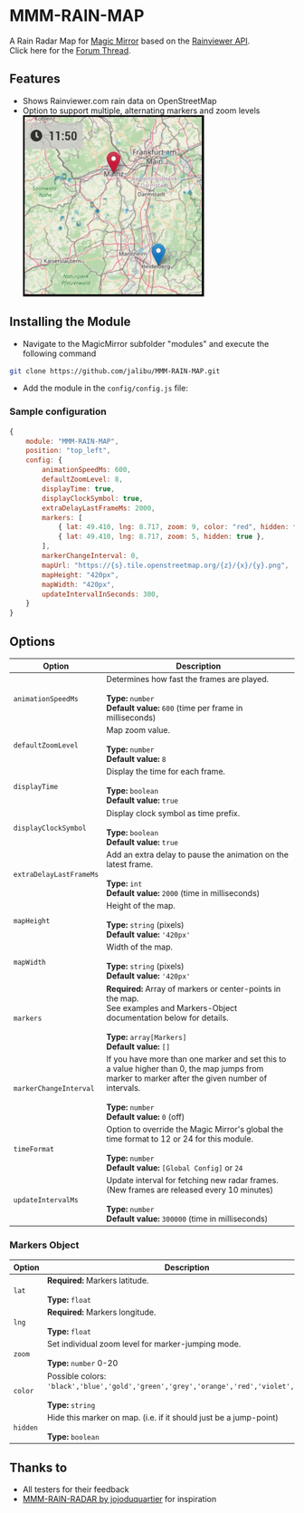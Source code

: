 # MMM-RAIN-MAP

A Rain Radar Map for [Magic Mirror](https://magicmirror.builders/) based on the [Rainviewer API](https://github.com/rainviewer/rainviewer-api-example).  
Click here for the [Forum Thread](https://forum.magicmirror.builders/topic/12808/mmm-rain-map).

## Features

- Shows Rainviewer.com rain data on OpenStreetMap
- Option to support multiple, alternating markers and zoom levels
![](docs/OSM_ScreenCast.gif)

## Installing the Module

- Navigate to the MagicMirror subfolder "modules" and execute the following command

```sh
git clone https://github.com/jalibu/MMM-RAIN-MAP.git
```

- Add the module in the `config/config.js` file:

### Sample configuration

```javascript
{
	module: "MMM-RAIN-MAP",
	position: "top_left",
	config: {
		animationSpeedMs: 600,
		defaultZoomLevel: 8,
		displayTime: true,
		displayClockSymbol: true,
		extraDelayLastFrameMs: 2000,
		markers: [
			{ lat: 49.410, lng: 8.717, zoom: 9, color: "red", hidden: false },
			{ lat: 49.410, lng: 8.717, zoom: 5, hidden: true },
		],
		markerChangeInterval: 0,
		mapUrl: "https://{s}.tile.openstreetmap.org/{z}/{x}/{y}.png",
		mapHeight: "420px",
		mapWidth: "420px",
		updateIntervalInSeconds: 300,
	}
}
```

## Options

| Option                  | Description                                                                                                                                                                                                |
| ----------------------- | ---------------------------------------------------------------------------------------------------------------------------------------------------------------------------------------------------------- |
| `animationSpeedMs`      | Determines how fast the frames are played. <br><br>**Type:** `number` <br> **Default value:** `600` (time per frame in milliseconds)                                                                          |
| `defaultZoomLevel`      | Map zoom value. <br><br>**Type:** `number` <br> **Default value:** `8`                                                                                                                                    |
| `displayTime`           | Display the time for each frame. <br><br>**Type:** `boolean` <br> **Default value:** `true`                                                                                                                |
| `displayClockSymbol`    | Display clock symbol as time prefix. <br><br>**Type:** `boolean` <br> **Default value:** `true`                                                                                                            |
| `extraDelayLastFrameMs` | Add an extra delay to pause the animation on the latest frame.<br><br>**Type:** `int` <br> **Default value:** `2000` (time in milliseconds)                                                                |
| `mapHeight`             | Height of the map. <br><br>**Type:** `string` (pixels) <br> **Default value:** `'420px'`                                                                                                                   |
| `mapWidth`              | Width of the map. <br><br>**Type:** `string` (pixels) <br> **Default value:** `'420px'`                                                                                                                    |
| `markers`               | **Required:** Array of markers or center-points in the map.<br> See examples and Markers-Object documentation below for details. <br><br>**Type:** `array[Markers]` <br> **Default value:** `[]`           |
| `markerChangeInterval`  | If you have more than one marker and set this to a value higher than 0, the map jumps from marker to marker after the given number of intervals. <br><br>**Type:** `number` <br> **Default value:** `0` (off) |
| `timeFormat`            | Option to override the Magic Mirror's global the time format to 12 or 24 for this module. <br><br>**Type:** `number` <br> **Default value:** `[Global Config]` or `24`                                        |
| `updateIntervalMs`      | Update interval for fetching new radar frames. (New frames are released every 10 minutes) <br><br>**Type:** `number` <br> **Default value:** `300000` (time in milliseconds)                                  |

### Markers Object

| Option   | Description                                                                                                                                                                    |
| -------- | ------------------------------------------------------------------------------------------------------------------------------------------------------------------------------ |
| `lat`    | **Required:** Markers latitude.<br><br>**Type:** `float`                                                                                                                       |
| `lng`    | **Required:** Markers longitude.<br><br>**Type:** `float`                                                                                                                      |
| `zoom`   | Set individual zoom level for marker-jumping mode.<br><br>**Type:** `number`  0-20                                                                                                    |
| `color`  | Possible colors: `'black','blue','gold','green','grey','orange','red','violet','yellow'`<br><br>**Type:** `string` |
| `hidden` | Hide this marker on map. (i.e. if it should just be a jump-point)<br><br>**Type:** `boolean`                                                                                    |

## Thanks to

- All testers for their feedback
- [MMM-RAIN-RADAR by jojoduquartier](https://github.com/jojoduquartier/MMM-RAIN-RADAR) for inspiration
